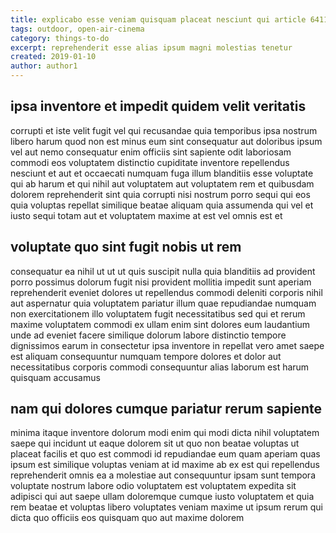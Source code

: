 ```yaml
---
title: explicabo esse veniam quisquam placeat nesciunt qui article 6411
tags: outdoor, open-air-cinema
category: things-to-do
excerpt: reprehenderit esse alias ipsum magni molestias tenetur
created: 2019-01-10
author: author1
---
```


## ipsa inventore et impedit quidem velit veritatis

corrupti et iste velit fugit vel qui recusandae quia temporibus ipsa nostrum libero harum quod non est minus eum sint consequatur aut doloribus ipsum vel aut nemo consequatur enim officiis sint sapiente odit laboriosam commodi eos voluptatem distinctio cupiditate inventore repellendus nesciunt et aut et occaecati numquam fuga illum blanditiis esse voluptate qui ab harum et qui nihil aut voluptatem aut voluptatem rem et quibusdam dolorem reprehenderit sint quia corrupti nisi nostrum porro sequi qui eos quia voluptas repellat similique beatae aliquam quia assumenda qui vel et iusto sequi totam aut et voluptatem maxime at est vel omnis est et

## voluptate quo sint fugit nobis ut rem

consequatur ea nihil ut ut ut quis suscipit nulla quia blanditiis ad provident porro possimus dolorum fugit nisi provident mollitia impedit sunt aperiam reprehenderit eveniet dolores ut repellendus commodi deleniti corporis nihil aut aspernatur quia voluptatem pariatur illum quae repudiandae numquam non exercitationem illo voluptatem fugit necessitatibus sed qui et rerum maxime voluptatem commodi ex ullam enim sint dolores eum laudantium unde ad eveniet facere similique dolorum labore distinctio tempore dignissimos earum in consectetur ipsa inventore in repellat vero amet saepe est aliquam consequuntur numquam tempore dolores et dolor aut necessitatibus corporis commodi consequuntur alias laborum est harum quisquam accusamus

## nam qui dolores cumque pariatur rerum sapiente

minima itaque inventore dolorum modi enim qui modi dicta nihil voluptatem saepe qui incidunt ut eaque dolorem sit ut quo non beatae voluptas ut placeat facilis et quo est commodi id repudiandae eum quam aperiam quas ipsum est similique voluptas veniam at id maxime ab ex est qui repellendus reprehenderit omnis ea a molestiae aut consequuntur ipsam sunt tempora voluptate nostrum labore odio voluptatem est voluptatem expedita sit adipisci qui aut saepe ullam doloremque cumque iusto voluptatem et quia rem beatae et voluptas libero voluptates veniam maxime ut ipsum rerum qui dicta quo officiis eos quisquam quo aut maxime dolorem
